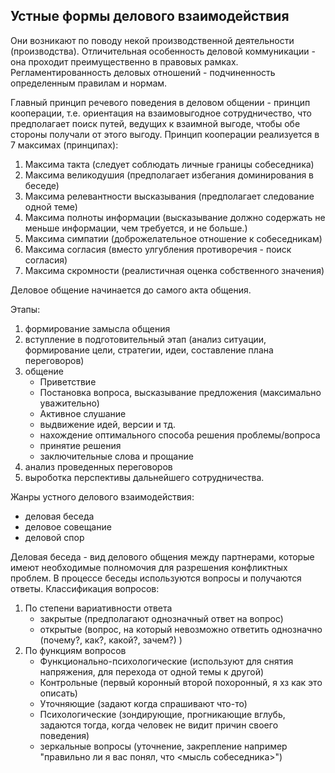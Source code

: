 ## Устные формы делового взаимодействия

Они возникают по поводу некой производственной деятельности (производства). 
Отличительная особенность деловой коммуникации - она проходит преимущественно в правовых рамках.
Регламентированность деловых отношений - подчиненность определенным правилам и нормам. 

Главный принцип речевого поведения в деловом общении - принцип кооперации, т.е. ориентация на взаимовыгодное сотрудничество, что предполагает поиск путей, ведущих к взаимной выгоде, чтобы обе стороны получали от этого выгоду. Принцип кооперации реализуется в 7 максимах (принципах):

1) Максима такта (следует соблюдать личные границы собеседника)
2) Максима великодушия (предполагает избегания доминирования в беседе)
3) Максима релевантности высказывания (предполагает следование одной теме)
4) Максима полноты информации (высказывание должно содержать не меньше информации, чем требуется, и не больше.)
5) Максима симпатии (доброжелательное отношение к собеседникам)
6) Максима согласия (вместо улгубления противоречия - поиск согласия)
7) Максима скромности (реалистичная оценка собственного значения)

Деловое общение начинается до самого акта общения. 

Этапы:
1) формирование замысла общения
2) вступление в подготовительный этап (анализ ситуации, формирование цели, стратегии, идеи, составление плана переговоров)
3) общение
	- Приветствие
	- Постановка вопроса, высказывание предложения (максимально уважительно)
	- Активное слушание
	- выдвижение идей, версии и тд.
	- нахождение оптимального способа решения проблемы/вопроса
	- принятие решения
	- заключительные слова и прощание
4) анализ проведенных переговоров
5) выроботка перспективы дальнейшего сотрудничества.

Жанры устного делового взаимодействия:
- деловая беседа
- деловое совещание
- деловой спор

Деловая беседа - вид делового общения между партнерами, которые имеют необходимые полномочия для разрешения конфликтных проблем. В процессе беседы используются вопросы и получаются ответы. 
Классификация вопросов:
1. По степени вариативности ответа
	- закрытые (предполагают однозначный ответ на вопрос)
	- открытые (вопрос, на который невозможно ответить однозначно (почему?, как?, какой?, зачем?) )
2. По функциям вопросов
	- Функционально-психологические (используют для снятия напряжения, для перехода от одной темы к другой)
	- Контрольные (первый коронный второй похоронный, я хз как это описать)
	- Уточняющие (задают когда спрашивают что-то)
	- Психологические (зондирующие, прогникающие вглубь, задаются тогда, когда человек не видит причин своего поведения)
	- зеркальные вопросы (уточнение, закрепление например "правильно ли я вас понял, что <мысль собеседника>")